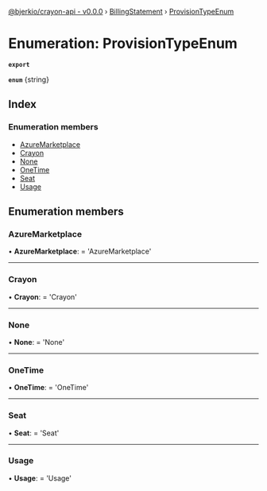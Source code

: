 [@bjerkio/crayon-api - v0.0.0](../README.md) › [BillingStatement](../modules/billingstatement.md) › [ProvisionTypeEnum](billingstatement.provisiontypeenum.md)

# Enumeration: ProvisionTypeEnum

**`export`** 

**`enum`** {string}

## Index

### Enumeration members

* [AzureMarketplace](billingstatement.provisiontypeenum.md#azuremarketplace)
* [Crayon](billingstatement.provisiontypeenum.md#crayon)
* [None](billingstatement.provisiontypeenum.md#none)
* [OneTime](billingstatement.provisiontypeenum.md#onetime)
* [Seat](billingstatement.provisiontypeenum.md#seat)
* [Usage](billingstatement.provisiontypeenum.md#usage)

## Enumeration members

###  AzureMarketplace

• **AzureMarketplace**: =  <any> 'AzureMarketplace'

___

###  Crayon

• **Crayon**: =  <any> 'Crayon'

___

###  None

• **None**: =  <any> 'None'

___

###  OneTime

• **OneTime**: =  <any> 'OneTime'

___

###  Seat

• **Seat**: =  <any> 'Seat'

___

###  Usage

• **Usage**: =  <any> 'Usage'

